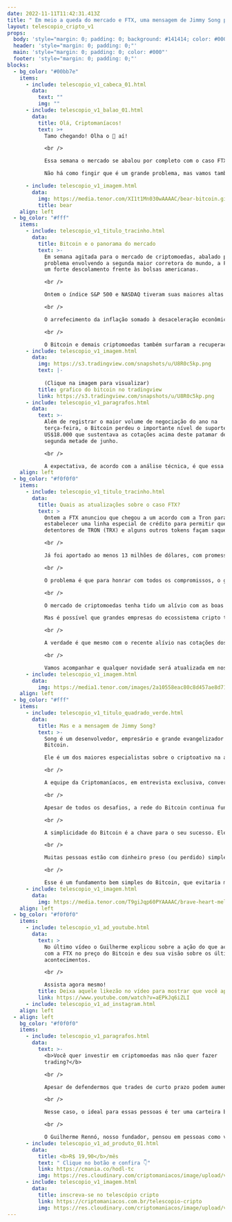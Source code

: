 ```yaml
---
date: 2022-11-11T11:42:31.413Z
title: " Em meio a queda do mercado e FTX, uma mensagem de Jimmy Song para você!"
layout: telescopio_cripto_v1
props:
  body: 'style="margin: 0; padding: 0; background: #141414; color: #000"'
  header: 'style="margin: 0; padding: 0;"'
  main: 'style="margin: 0; padding: 0; color: #000"'
  footer: 'style="margin: 0; padding: 0;"'
blocks:
  - bg_color: "#00bb7e"
    items:
      - include: telescopio_v1_cabeca_01.html
        data:
          text: ""
          img: ""
      - include: telescopio_v1_balao_01.html
        data:
          title: Olá, Criptomaníacos!
          text: >+
            Tamo chegando! Olha o 🔭 aí!

            <br />

            Essa semana o mercado se abalou por completo com o caso FTX, hein?<br/>

            Não há como fingir que é um grande problema, mas vamos também respirar e nos lembrar dos fundamentos mais importantes do mercado neste momento.

      - include: telescopio_v1_imagem.html
        data:
          img: https://media.tenor.com/XI1t1Mn030wAAAAC/bear-bitcoin.gif
          title: bear
    align: left
  - bg_color: "#fff"
    items:
      - include: telescopio_v1_titulo_tracinho.html
        data:
          title: Bitcoin e o panorama do mercado
          text: >-
            Em semana agitada para o mercado de criptomoedas, abalado pelo
            problema envolvendo a segunda maior corretora do mundo, a FTX, houve
            um forte descolamento frente às bolsas americanas.

            <br />

            Ontem o índice S&P 500 e NASDAQ tiveram suas maiores altas diárias desde o início da pandemia, impulsionados por uma leitura da inflação abaixo do esperado nos EUA.

            <br />

            O arrefecimento da inflação somado à desaceleração econômica dos últimos trimestres faz com que os investidores precifiquem menores altas nas taxas de juros para as próximas reuniões do FED.

            <br />

            O Bitcoin e demais criptomoedas também surfaram a recuperação de ontem, subindo mais de 10%, mas insuficiente para zerar as gigantescas perdas vistas na terça e quarta-feira.
      - include: telescopio_v1_imagem.html
        data:
          img: https://s3.tradingview.com/snapshots/u/U8R0c5kp.png
          text: |-
            
            (Clique na imagem para visualizar)
          title: grafico do bitcoin no tradingview
          link: https://s3.tradingview.com/snapshots/u/U8R0c5kp.png
      - include: telescopio_v1_paragrafos.html
        data:
          text: >-
            Além de registrar o maior volume de negociação do ano na
            terça-feira, o Bitcoin perdeu o importante nível de suporte dos
            US$18.000 que sustentava as cotações acima deste patamar desde a
            segunda metade de junho.

            <br />

            A expectativa, de acordo com a análise técnica, é que essa região passe agora a oferecer resistência para os preços do principal ativo do mercado, enquanto os investidores ainda investigam os possíveis contágios para outras corretoras ou projetos cripto que tenham algum tipo de exposição à FTX.
    align: left
  - bg_color: "#f0f0f0"
    items:
      - include: telescopio_v1_titulo_tracinho.html
        data:
          title: Quais as atualizações sobre o caso FTX?
          text: >
            Ontem a FTX anunciou que chegou a um acordo com a Tron para
            estabelecer uma linha especial de crédito para permitir que
            detentores de TRON (TRX) e alguns outros tokens façam saques. 

            <br />

            Já foi aportado ao menos 13 milhões de dólares, com promessa de mais injeção semanal de liquidez. Isso fez com que o preço da TRON subisse significativamente na corretora.

            <br />

            O problema é que para honrar com todos os compromissos, o grupo que compõe a FTX precisa de valores que podem ultrapassar a casa dos 8 bilhões de dólares.

            <br />

            O mercado de criptomoedas tenha tido um alívio com as boas notícias sobre com a divulgação dos dados da inflação nos Estados Unidos, que veio abaixo do esperado.

            Mas é possível que grandes empresas do ecossistema cripto tenham dinheiro preso com a FTX. A queda da exchange pode trazer uma série de outras quebras.

            <br />

            A verdade é que mesmo com o recente alívio nas cotações dos ativos digitais, é muito cedo para falar que o pior já passou. 

            <br />

            Vamos acompanhar e qualquer novidade será atualizada em nossos telescópios!
      - include: telescopio_v1_imagem.html
        data:
          img: https://media1.tenor.com/images/2a10558eac80c8d457ae8d713957f32c/tenor.gif
    align: left
  - bg_color: "#fff"
    items:
      - include: telescopio_v1_titulo_quadrado_verde.html
        data:
          title: Mas e a mensagem de Jimmy Song?
          text: >-
            Song é um desenvolvedor, empresário e grande evangelizador sobre
            Bitcoin. 

            Ele é um dos maiores especialistas sobre o criptoativo na atualidade e esteve presente na SatsConf que aconteceu esta semana em São Paulo.

            <br />

            A equipe da Criptomaníacos, em entrevista exclusiva, conversou com Jimmy e há uma mensagem bem clara em todas as suas respostas a respeito das moedas digitais e momento que vivemos: o Bitcoin é simples e ele resolve todas as turbulências que estamos enfrentando.

            <br />

            Apesar de todos os desafios, a rede do Bitcoin continua funcionando sem interrupções. Empresas são criadas e somem, muitas altcoins aparecem e morrem… E o Bitcoin passa por tudo isso sem estremecer os fundamentos de sua rede.

            <br />

            A simplicidade do Bitcoin é a chave para o seu sucesso. Ele não precisa de institucionais entrando, nem serviços de terceiros… E o caso FTX pode ser um bom exemplo de como é complicado confiar num custodiante.

            <br />

            Muitas pessoas estão com dinheiro preso (ou perdido) simplesmente por não ter seguido aquele ditado já velho que nos lembra que só temos de fato os ativos se temos o controle das chaves.

            <br />

            Esse é um fundamento bem simples do Bitcoin, que evitaria muitas perdas no mercado.
      - include: telescopio_v1_imagem.html
        data:
          img: https://media.tenor.com/T9giJqp60PYAAAAC/brave-heart-mel-gibson.gif
    align: left
  - bg_color: "#f0f0f0"
    items:
      - include: telescopio_v1_ad_youtube.html
        data:
          text: >
            No último vídeo o Guilherme explicou sobre a ação do que aconteceu
            com a FTX no preço do Bitcoin e deu sua visão sobre os últimos
            acontecimentos.

            <br />

            Assista agora mesmo!
          title: Deixa aquele likezão no vídeo para mostrar que você apoia o Bitcoin!
          link: https://www.youtube.com/watch?v=aEPkJq6iZLI
      - include: telescopio_v1_ad_instagram.html
    align: left
  - align: left
    bg_color: "#f0f0f0"
    items:
      - include: telescopio_v1_paragrafos.html
        data:
          text: >-
            <b>Você quer investir em criptomoedas mas não quer fazer
            trading?</b>

            <br />

            Apesar de defendermos que trades de curto prazo podem aumentar sua rentabilidade, entendemos que nem todo mundo tem o tempo disponível pra operar.

            <br />

            Nesse caso, o ideal para essas pessoas é ter uma carteira bem fundamentada para o longo prazo, cujo objetivo seja acumular Bitcoins.

            <br />

            O Guilherme Rennó, nosso fundador, pensou em pessoas como você e decidiu criar a Carteira HODL, voltada para quem quer dar o primeiro passo no mercado cripto sem se preocupar em operar todo dia.
      - include: telescopio_v1_ad_produto_01.html
        data:
          title: <b>R$ 19,90</b>/mês
          text: " Clique no botão e confira 👇"
          link: https://cmania.co/hodl-tc
          img: https://res.cloudinary.com/criptomaniacos/image/upload/v1661372975/telescopio/produtos/logo_carteira_hodl_mhzjq6.png
      - include: telescopio_v1_imagem.html
        data:
          title: inscreva-se no telescópio cripto
          link: https://criptomaniacos.com.br/telescopio-cripto
          img: https://res.cloudinary.com/criptomaniacos/image/upload/v1662133224/telescopio/inscreva-se-telescopio.png
---
```

